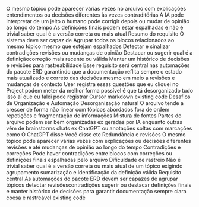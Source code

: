  O mesmo tópico pode aparecer várias vezes no arquivo com explicações entendimentos ou decisões diferentes às vezes contraditórias
 A IA pode interpretar de um jeito o humano pode corrigir depois ou mudar de opinião ao longo do tempo
 As definições finais podem estar espalhadas e não é trivial saber qual é a versão correta ou mais atual
Resumo do requisito
 O sistema deve ser capaz de
  Agrupar todos os blocos relacionados ao mesmo tópico mesmo que estejam espalhados
  Detectar e sinalizar contradições revisões ou mudanças de opinião
  Destacar ou sugerir qual é a definiçãocorreção mais recente ou válida
  Manter um histórico de decisões e revisões para rastreabilidade
Esse requisito será central nas automações do pacote ERD garantindo que a documentação reflita sempre o estado mais atualizado e correto das decisões mesmo em meio a revisões e mudanças de contexto
User
registra essas questões que eu cliquei no Project podem meter da melhor forma possível é que tá desorganizado tudo isso aí que eu falei pode registrar
Cursor
markdown
  existing code 
 Desafios de Organização e Automação
 Desorganização natural O arquivo tende a crescer de forma não linear com tópicos abordados fora de ordem repetições e fragmentação de informações
 Mistura de fontes Partes do arquivo podem ser bem organizadas ex geradas por IA enquanto outras vêm de brainstorms chats ex ChatGPT ou anotações soltas com marcações como O ChatGPT disse Você disse etc
 Redundância e revisões O mesmo tópico pode aparecer várias vezes com explicações ou decisões diferentes revisões e até mudanças de opinião ao longo do tempo
 Contradições e correções Pode haver contradições entre blocos com correções ou definições finais espalhadas pelo arquivo
 Dificuldade de rastreio Não é trivial saber qual é a versão correta ou mais atual de um tópico exigindo agrupamento sumarização e identificação da definição válida
 Requisito central As automações do pacote ERD devem ser capazes de agrupar tópicos detectar revisõescontradições sugerir ou destacar definições finais e manter histórico de decisões para garantir documentação sempre clara coesa e rastreável
  existing code 